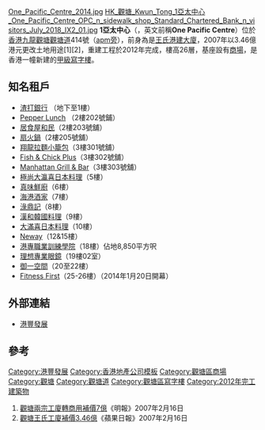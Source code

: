 [One_Pacific_Centre_2014.jpg](https://zh.wikipedia.org/wiki/File:One_Pacific_Centre_2014.jpg "fig:One_Pacific_Centre_2014.jpg")
[HK_觀塘_Kwun_Tong_1亞太中心_One_Pacific_Centre_OPC_n_sidewalk_shop_Standard_Chartered_Bank_n_visitors_July_2018_IX2_01.jpg](https://zh.wikipedia.org/wiki/File:HK_觀塘_Kwun_Tong_1亞太中心_One_Pacific_Centre_OPC_n_sidewalk_shop_Standard_Chartered_Bank_n_visitors_July_2018_IX2_01.jpg "fig:HK_觀塘_Kwun_Tong_1亞太中心_One_Pacific_Centre_OPC_n_sidewalk_shop_Standard_Chartered_Bank_n_visitors_July_2018_IX2_01.jpg")
**1亞太中心**（，英文前稱**One Pacific
Centre**）位於[香港](../Page/香港.md "wikilink")[九龍](../Page/九龍.md "wikilink")[觀塘](../Page/觀塘.md "wikilink")[觀塘道](../Page/觀塘道.md "wikilink")414號（[apm旁](https://zh.wikipedia.org/wiki/apm_\(香港\) "wikilink")），前身為是[王氏港建大廈](https://zh.wikipedia.org/wiki/王氏港建大廈 "wikilink")，2007年以3.46億港元更改土地用途\[1\]\[2\]，重建工程於2012年完成，樓高26層，基座設有[商場](../Page/商場.md "wikilink")，是香港一幢新建的[甲級寫字樓](../Page/甲級寫字樓.md "wikilink")。

## 知名租戶

  - [渣打銀行](https://zh.wikipedia.org/wiki/渣打銀行 "wikilink") （地下至1樓）
  - [Pepper Lunch](../Page/胡椒廚房.md "wikilink") （2樓202號鋪）
  - [居食屋和民](https://zh.wikipedia.org/wiki/居食屋和民 "wikilink")（2樓203號舖）
  - [扇火鍋](https://zh.wikipedia.org/wiki/扇火鍋 "wikilink")（2樓205號舖）
  - [翔龍拉麵小籠包](https://zh.wikipedia.org/wiki/翔龍拉麵小籠包 "wikilink")（3樓301號舖）
  - [Fish & Chick
    Plus](https://zh.wikipedia.org/wiki/Fish_&_Chick_Plus "wikilink")（3樓302號舖）
  - [Manhattan Grill &
    Bar](https://zh.wikipedia.org/wiki/Manhattan_Grill_&_Bar "wikilink")（3樓303號舖）
  - [極尚大瀛喜日本料理](https://zh.wikipedia.org/wiki/極尚大瀛喜日本料理 "wikilink")（5樓）
  - [真味鮮廚](https://zh.wikipedia.org/wiki/真味鮮廚 "wikilink")（6樓）
  - [海港酒家](https://zh.wikipedia.org/wiki/海港酒家 "wikilink")（7樓）
  - [淥鼎記](https://zh.wikipedia.org/wiki/淥鼎記 "wikilink")（8樓）
  - [漢和韓國料理](https://zh.wikipedia.org/wiki/漢和韓國料理 "wikilink")（9樓）
  - [大滿喜日本料理](https://zh.wikipedia.org/wiki/大滿喜日本料理 "wikilink")（10樓）
  - [Neway](../Page/Neway.md "wikilink")（12&15樓）
  - [港專職業訓練學院](https://zh.wikipedia.org/wiki/港專職業訓練學院 "wikilink")（18樓）佔地8,850平方呎
  - [理想專業眼鏡](https://zh.wikipedia.org/wiki/理想專業眼鏡 "wikilink")（19樓02室）
  - [御一空間](https://zh.wikipedia.org/wiki/御一空間 "wikilink")（20至22樓）
  - [Fitness First](../Page/菲力斯第一.md "wikilink")（25-26樓）（2014年1月20日開幕）

<noinclude> </noinclude>

## 外部連結

  - [港豐發展](http://www.hkpi.com.hk/zh-hk)

## 參考

[Category:港豐發展](https://zh.wikipedia.org/wiki/Category:港豐發展 "wikilink")
[Category:香港地產公司模板](https://zh.wikipedia.org/wiki/Category:香港地產公司模板 "wikilink")
[Category:觀塘區商場](https://zh.wikipedia.org/wiki/Category:觀塘區商場 "wikilink")
[Category:觀塘](https://zh.wikipedia.org/wiki/Category:觀塘 "wikilink")
[Category:觀塘道](https://zh.wikipedia.org/wiki/Category:觀塘道 "wikilink")
[Category:觀塘區寫字樓](https://zh.wikipedia.org/wiki/Category:觀塘區寫字樓 "wikilink")
[Category:2012年完工建築物](https://zh.wikipedia.org/wiki/Category:2012年完工建築物 "wikilink")

1.  [觀塘兩宗工廈轉商用補價7億](http://www.mpfinance.com/htm/Finance/20070216/News/la_laa2.htm)《明報》2007年2月16日
2.  [觀塘王氏工廈補價3.46億](http://hk.apple.nextmedia.com/financeestate/art/20070216/6823245)《蘋果日報》2007年2月16日